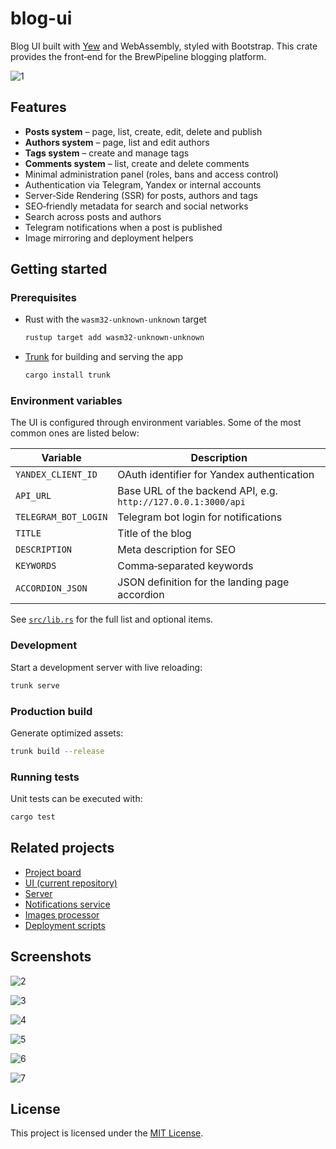 # blog-ui

Blog UI built with [Yew](https://yew.rs/) and WebAssembly, styled with Bootstrap. This crate provides the front‑end for the BrewPipeline blogging platform.

![1](https://raw.githubusercontent.com/brewpipeline/blog-ui/main/images/1.png)

## Features

- **Posts system** – page, list, create, edit, delete and publish
- **Authors system** – page, list and edit authors
- **Tags system** – create and manage tags
- **Comments system** – list, create and delete comments
- Minimal administration panel (roles, bans and access control)
- Authentication via Telegram, Yandex or internal accounts
- Server‑Side Rendering (SSR) for posts, authors and tags
- SEO‑friendly metadata for search and social networks
- Search across posts and authors
- Telegram notifications when a post is published
- Image mirroring and deployment helpers

## Getting started

### Prerequisites

- Rust with the `wasm32-unknown-unknown` target
  ```bash
  rustup target add wasm32-unknown-unknown
  ```
- [Trunk](https://trunkrs.dev/) for building and serving the app
  ```bash
  cargo install trunk
  ```

### Environment variables

The UI is configured through environment variables. Some of the most common ones are listed below:

| Variable | Description |
|---------|-------------|
| `YANDEX_CLIENT_ID` | OAuth identifier for Yandex authentication |
| `API_URL` | Base URL of the backend API, e.g. `http://127.0.0.1:3000/api` |
| `TELEGRAM_BOT_LOGIN` | Telegram bot login for notifications |
| `TITLE` | Title of the blog |
| `DESCRIPTION` | Meta description for SEO |
| `KEYWORDS` | Comma‑separated keywords |
| `ACCORDION_JSON` | JSON definition for the landing page accordion |

See [`src/lib.rs`](src/lib.rs) for the full list and optional items.

### Development

Start a development server with live reloading:

```bash
trunk serve
```

### Production build

Generate optimized assets:

```bash
trunk build --release
```

### Running tests

Unit tests can be executed with:

```bash
cargo test
```

## Related projects

- [Project board](https://github.com/orgs/brewpipeline/projects/3)
- [UI (current repository)](https://github.com/brewpipeline/blog-ui)
- [Server](https://github.com/brewpipeline/blog-server)
- [Notifications service](https://github.com/brewpipeline/BlogNotificationService)
- [Images processor](https://github.com/brewpipeline/images-processor-service)
- [Deployment scripts](https://github.com/brewpipeline/blog-deploy)

## Screenshots

![2](https://raw.githubusercontent.com/brewpipeline/blog-ui/main/images/2.png)

![3](https://raw.githubusercontent.com/brewpipeline/blog-ui/main/images/3.png)

![4](https://raw.githubusercontent.com/brewpipeline/blog-ui/main/images/4.png)

![5](https://raw.githubusercontent.com/brewpipeline/blog-ui/main/images/5.png)

![6](https://raw.githubusercontent.com/brewpipeline/blog-ui/main/images/6.png)

![7](https://raw.githubusercontent.com/brewpipeline/blog-ui/main/images/7.png)

## License

This project is licensed under the [MIT License](LICENSE).

